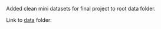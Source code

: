 Added clean mini datasets for final project to root data folder.

Link to <a href="https://github.com/RConnie/CAPP30239_FA22/tree/main/data">data</a> folder: 
